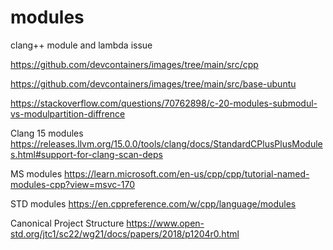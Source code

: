 # modules
clang++ module and lambda issue

https://github.com/devcontainers/images/tree/main/src/cpp

https://github.com/devcontainers/images/tree/main/src/base-ubuntu

https://stackoverflow.com/questions/70762898/c-20-modules-submodul-vs-modulpartition-diffrence

Clang 15 modules
https://releases.llvm.org/15.0.0/tools/clang/docs/StandardCPlusPlusModules.html#support-for-clang-scan-deps

MS modules
https://learn.microsoft.com/en-us/cpp/cpp/tutorial-named-modules-cpp?view=msvc-170

STD modules
https://en.cppreference.com/w/cpp/language/modules

Canonical Project Structure
https://www.open-std.org/jtc1/sc22/wg21/docs/papers/2018/p1204r0.html
